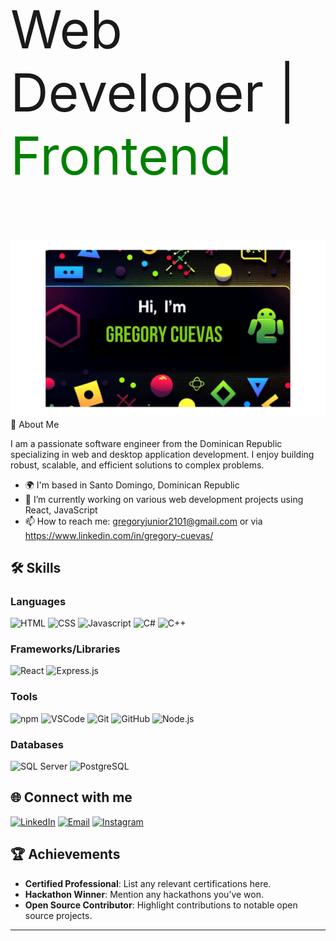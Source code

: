 <p style="font-size: 6em;">Web Developer | <span style="color: green;">Frontend</span></p>

![Banner](https://github.com/GregCuevas/GregCuevas/blob/main/Gregory%20Cuevas.png)
🚀 About Me

I am a passionate software engineer from the Dominican Republic specializing in web and desktop application development. I enjoy building robust, scalable, and efficient solutions to complex problems.
 
- 🌍 I'm based in Santo Domingo, Dominican Republic
- 🔭 I’m currently working on various web development projects using React, JavaScript
- 📫 How to reach me: gregoryjunior2101@gmail.com or via https://www.linkedin.com/in/gregory-cuevas/

## 🛠️ Skills
### Languages
![HTML](https://img.shields.io/badge/HTML5-E34F26?style=for-the-badge&logo=html5&logoColor=white)
![CSS](https://img.shields.io/badge/CSS-1572B6?style=for-the-badge&logo=css3&logoColor=white)
![Javascript](https://img.shields.io/badge/Javascript-F0DB4F?style=for-the-badge&labelColor=black&logo=javascript&logoColor=F0DB4F)
![C#](https://img.shields.io/badge/C%23-6A1B9A?style=for-the-badge&logo=c-sharp&logoColor=white)
![C++](https://img.shields.io/badge/-C%2B%2B-00599C?style=for-the-badge&logo=c%2B%2B&logoColor=white)


### Frameworks/Libraries
![React](https://img.shields.io/badge/-React-61DBFB?style=for-the-badge&labelColor=black&logo=react&logoColor=61DBFB)
![Express.js](https://img.shields.io/badge/Express.js-000000?style=for-the-badge&logo=express&logoColor=white)



### Tools
![npm](https://img.shields.io/badge/-npm-CB3837?style=for-the-badge&logo=npm&logoColor=white)
![VSCode](https://img.shields.io/badge/Visual_Studio-0078d7?style=for-the-badge&logo=visual%20studio&logoColor=white)
![Git](https://img.shields.io/badge/Git-F05032?style=for-the-badge&logo=git&logoColor=white)
![GitHub](https://img.shields.io/badge/-GitHub-181717?style=for-the-badge&logo=github&logoColor=white)
![Node.js](https://img.shields.io/badge/-Node.js-339933?style=for-the-badge&logo=nodedotjs&logoColor=white)

### Databases
![SQL Server](https://img.shields.io/badge/-SQL%20Server-CC2927?style=for-the-badge&logo=microsoft-sql-server&logoColor=white)
![PostgreSQL](https://img.shields.io/badge/-PostgreSQL-336791?style=for-the-badge&logo=postgresql&logoColor=white)


## 🌐 Connect with me
[![LinkedIn](https://img.shields.io/badge/-LinkedIn-0A66C2?style=for-the-badge&logo=linkedin&logoColor=white)](https://linkedin.com/in/gregory-cuevas)
[![Email](https://img.shields.io/badge/-Email-D14836?style=for-the-badge&logo=gmail&logoColor=white)](mailto:gregoryjunior2101@gmail.com)
[![Instagram](https://img.shields.io/badge/-Instagram-000000?style=for-the-badge&logo=instagram&logoColor=E4405F&labelColor=000000)](https://instagram.com/gregory_junior/)




## 🏆 Achievements
- **Certified Professional**: List any relevant certifications here.
- **Hackathon Winner**: Mention any hackathons you’ve won.
- **Open Source Contributor**: Highlight contributions to notable open source projects.

---

